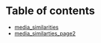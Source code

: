 # Table of contents

* [media\_similarities](README.md)
* [media\_similarties\_page2](media_similarties_page2.md)

